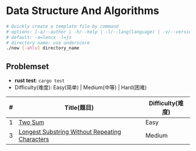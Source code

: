 # Data Structure And Algorithms

```bash
# Quickly create a template file by command
# options: [-a/--author | -h/--help | -l/--lang(language) | -v/--version]
# default: -a=lencx -l=js
# directory name: use underscore
./new [-ahlv] directory_name
```

## Problemset

* **rust test**: `cargo test`
* Difficulty(难度): Easy(简单) | Medium(中等) | Hard(困难)

| #   | Title(题目)                                                                                            | Difficulty(难度) |
| --- | ------------------------------------------------------------------------------------------------------ | ---------------- |
| 1   | [Two Sum](./src/two_sum)                                                                               | Easy             |
| 3   | [Longest Substring Without Repeating Characters](./src/longest_substring_without_repeating_characters) | Medium           |
